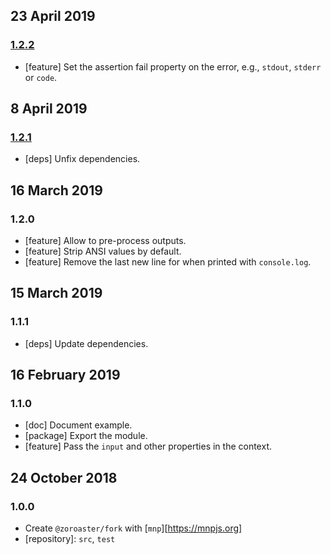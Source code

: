 ## 23 April 2019

### [1.2.2](https://github.com/contexttesting/fork/compare/v1.2.1...v1.2.2)

- [feature] Set the assertion fail property on the error, e.g., `stdout`, `stderr` or `code`.

## 8 April 2019

### [1.2.1](https://github.com/contexttesting/fork/compare/v1.2.0...v1.2.1)

- [deps] Unfix dependencies.

## 16 March 2019

### 1.2.0

- [feature] Allow to pre-process outputs.
- [feature] Strip ANSI values by default.
- [feature] Remove the last new line for when printed with `console.log`.

## 15 March 2019

### 1.1.1

- [deps] Update dependencies.

## 16 February 2019

### 1.1.0

- [doc] Document example.
- [package] Export the module.
- [feature] Pass the `input` and other properties in the context.

## 24 October 2018

### 1.0.0

- Create `@zoroaster/fork` with [`mnp`][https://mnpjs.org]
- [repository]: `src`, `test`
